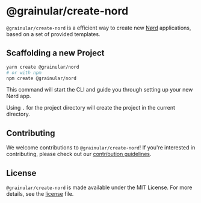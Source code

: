 <!-- @format -->

# @grainular/create-nord

`@grainular/create-nord` is a efficient way to create new [Nørd](https://github.com/iamsebastiandev/nord) applications, based on a set of provided templates.

## Scaffolding a new Project

```bash
yarn create @grainular/nord
# or with npm
npm create @grainular/nord
```

This command will start the CLI and guide you through setting up your new Nørd app.

Using `.` for the project directory will create the project in the current directory.

## Contributing

We welcome contributions to `@grainular/create-nord`! If you're interested in contributing, please check out our [contribution guidelines](./contributing.md).

## License

`@grainular/create-nord` is made available under the MIT License. For more details, see the [license](./license.md) file.
